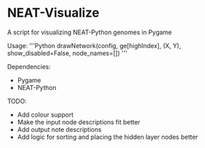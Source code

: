 # NEAT-Visualize
A script for visualizing NEAT-Python genomes in Pygame

Usage:
'''Python
drawNetwork(config, ge[highIndex], (X, Y), show_disabled=False, node_names=[])
'''

Dependencies:
- Pygame
- NEAT-Python


TODO:
- Add colour support
- Make the input node descriptions fit better
- Add output note descriptions
- Add logic for sorting and placing the hidden layer nodes better
